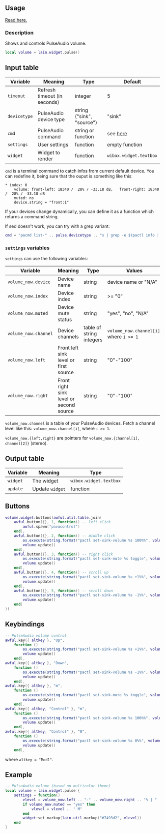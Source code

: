 ## Usage

[Read here.](https://github.com/lcpz/lain/wiki/Widgets#usage)

### Description

Shows and controls PulseAudio volume.

```lua
local volume = lain.widget.pulse()
```

## Input table

Variable | Meaning | Type | Default
--- | --- | --- | ---
`timeout` | Refresh timeout (in seconds) | integer | 5
`devicetype` | PulseAudio device type | string ("sink", "source") | "sink"
`cmd` | PulseAudio command | string or function | see [here](https://github.com/lcpz/lain/blob/master/widget/pulse.lua#L26)
`settings` | User settings | function | empty function
`widget` | Widget to render | function | `wibox.widget.textbox`

`cmd` is a terminal command to catch infos from current default device. You can redefine it, being sure that the ouput is something like this:

```shell
* index: 0
    volume: front-left: 18340 /  28% / -33.18 dB,   front-right: 18340 /  28% / -33.18 dB
    muted: no
    device.string = "front:1"
```

If your devices change dynamically, you can define it as a function which returns a command string.

If sed doesn't work, you can try with a grep variant:

```lua
cmd = "pacmd list-" .. pulse.devicetype .. "s | grep -e $(pactl info | grep -e 'ink' | cut -d' ' -f3) -e 'volume: front' -e 'muted'"
```

### `settings` variables

`settings` can use the following variables:

Variable | Meaning | Type | Values
--- | --- | --- | ---
`volume_now.device` | Device name | string | device name or "N/A"
`volume_now.index` | Device index | string | >= "0"
`volume_now.muted` | Device mute status | string | "yes", "no", "N/A"
`volume_now.channel` | Device channels | table of string integers | `volume_now.channel[i]`, where `i >= 1`
`volume_now.left` | Front left sink level or first source | string | "0"-"100"
`volume_now.right` | Front right sink level or second source | string | "0"-"100"

`volume_now.channel` is a table of your PulseAudio devices. Fetch a channel level like this: `volume_now.channel[i]`, where `i >= 1`.

`volume_now.{left,right}` are pointers for `volume_now.{channel[1], channel[2]}` (stereo).

## Output table

Variable | Meaning | Type
--- | --- | ---
`widget` | The widget | `wibox.widget.textbox`
`update` | Update `widget` | function

## Buttons

```lua
volume.widget:buttons(awful.util.table.join(
    awful.button({}, 1, function() -- left click
        awful.spawn("pavucontrol")
    end),
    awful.button({}, 2, function() -- middle click
        os.execute(string.format("pactl set-sink-volume %s 100%%", volume.device))
        volume.update()
    end),
    awful.button({}, 3, function() -- right click
        os.execute(string.format("pactl set-sink-mute %s toggle", volume.device))
        volume.update()
    end),
    awful.button({}, 4, function() -- scroll up
        os.execute(string.format("pactl set-sink-volume %s +1%%", volume.device))
        volume.update()
    end),
    awful.button({}, 5, function() -- scroll down
        os.execute(string.format("pactl set-sink-volume %s -1%%", volume.device))
        volume.update()
    end)
))
```

## Keybindings

```lua
-- PulseAudio volume control
awful.key({ altkey }, "Up",
    function ()
        os.execute(string.format("pactl set-sink-volume %s +1%%", volume.device))
        volume.update()
    end),
awful.key({ altkey }, "Down",
    function ()
        os.execute(string.format("pactl set-sink-volume %s -1%%", volume.device))
        volume.update()
    end),
awful.key({ altkey }, "m",
    function ()
        os.execute(string.format("pactl set-sink-mute %s toggle", volume.device))
        volume.update()
    end),
awful.key({ altkey, "Control" }, "m",
    function ()
        os.execute(string.format("pactl set-sink-volume %s 100%%", volume.device))
        volume.update()
    end),
awful.key({ altkey, "Control" }, "0",
    function ()
        os.execute(string.format("pactl set-sink-volume %s 0%%", volume.device))
        volume.update()
    end),
```

where `altkey = "Mod1"`.

## Example

```lua
-- PulseAudio volume (based on multicolor theme)
local volume = lain.widget.pulse {
    settings = function()
        vlevel = volume_now.left .. "-" .. volume_now.right .. "% | " .. volume_now.device
        if volume_now.muted == "yes" then
            vlevel = vlevel .. " M"
        end
        widget:set_markup(lain.util.markup("#7493d2", vlevel))
    end
}
```
